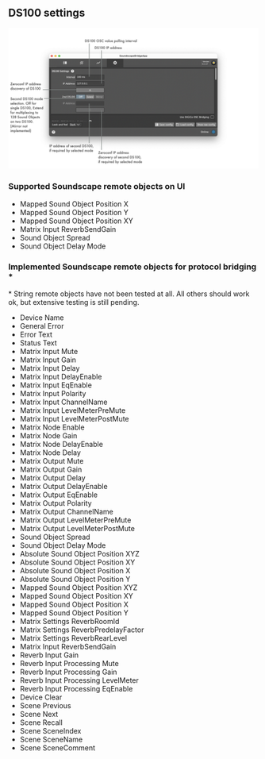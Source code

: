 ## DS100 settings

![Showreel.007.png](../Showreel/Showreel.008.png "DS100 settings")


### Supported Soundscape remote objects on UI

- Mapped Sound Object Position X
- Mapped Sound Object Position Y
- Mapped Sound Object Position XY
- Matrix Input ReverbSendGain
- Sound Object Spread
- Sound Object Delay Mode

### Implemented Soundscape remote objects for protocol bridging *

&ast; String remote objects have not been tested at all. All others should work ok, but extensive testing is still pending.

- Device Name
- General Error
- Error Text
- Status Text
- Matrix Input Mute
- Matrix Input Gain
- Matrix Input Delay
- Matrix Input DelayEnable
- Matrix Input EqEnable
- Matrix Input Polarity
- Matrix Input ChannelName
- Matrix Input LevelMeterPreMute
- Matrix Input LevelMeterPostMute
- Matrix Node Enable
- Matrix Node Gain
- Matrix Node DelayEnable
- Matrix Node Delay
- Matrix Output Mute
- Matrix Output Gain
- Matrix Output Delay
- Matrix Output DelayEnable
- Matrix Output EqEnable
- Matrix Output Polarity
- Matrix Output ChannelName
- Matrix Output LevelMeterPreMute
- Matrix Output LevelMeterPostMute
- Sound Object Spread
- Sound Object Delay Mode
- Absolute Sound Object Position XYZ
- Absolute Sound Object Position XY
- Absolute Sound Object Position X
- Absolute Sound Object Position Y
- Mapped Sound Object Position XYZ
- Mapped Sound Object Position XY
- Mapped Sound Object Position X
- Mapped Sound Object Position Y
- Matrix Settings ReverbRoomId
- Matrix Settings ReverbPredelayFactor
- Matrix Settings ReverbRearLevel
- Matrix Input ReverbSendGain
- Reverb Input Gain
- Reverb Input Processing Mute
- Reverb Input Processing Gain
- Reverb Input Processing LevelMeter
- Reverb Input Processing EqEnable
- Device Clear
- Scene Previous
- Scene Next
- Scene Recall
- Scene SceneIndex
- Scene SceneName
- Scene SceneComment